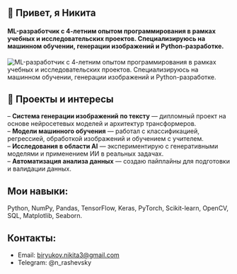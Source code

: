 ## 👋 Привет, я Никита
#### ML-разработчик с 4-летним опытом программирования в рамках учебных и исследовательских проектов.   Специализируюсь на машинном обучении, генерации изображений и Python-разработке.
![ML-разработчик с 4-летним опытом программирования в рамках учебных и исследовательских проектов.   Специализируюсь на машинном обучении, генерации изображений и Python-разработке.](https://skillbox.ru/upload/setka_images/16330718122024_b1f5fb33da8f50f319a53de56ac6374150b960ea.gif)

## 🚀 Проекты и интересы  
– **Система генерации изображений по тексту** — дипломный проект на основе нейросетевых моделей и архитектур трансформеров.  
– **Модели машинного обучения** — работал с классификацией, регрессией, обработкой изображений и обучением с учителем.  
– **Исследования в области AI** — экспериментирую с генеративными моделями и применением ИИ в реальных задачах.  
– **Автоматизация анализа данных** — создаю пайплайны для подготовки и валидации данных.

## Мои навыки:
 Python, NumPy, Pandas, TensorFlow, Keras, PyTorch, Scikit-learn, OpenCV, SQL, Matplotlib, Seaborn.

##  Контакты:
- Email: biryukov.nikita3@gmail.com
- Telegram: @n_rashevsky
